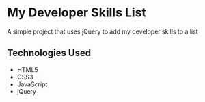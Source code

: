 # My Developer Skills List

A simple project that uses jQuery to add my developer skills to a list

## Technologies Used
- HTML5
- CSS3
- JavaScript
- jQuery
